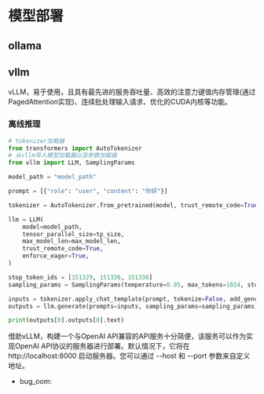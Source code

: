 # 模型部署

## ollama


## vllm

vLLM，易于使用，且具有最先进的服务吞吐量、高效的注意力键值内存管理(通过PagedAttention实现)、连续批处理输入请求、优化的CUDA内核等功能。

### 离线推理

```python 
# tokenizer加载器
from transformers import AutoTokenizer
# 从vllm导入模型加载器以及参数加载器
from vllm import LLM, SamplingParams

model_path = "model_path"

prompt = [{"role": "user", "content": "你好"}]

tokenizer = AutoTokenizer.from_pretrained(model, trust_remote_code=True) 

llm = LLM(
    model=model_path,
    tensor_parallel_size=tp_size,
    max_model_len=max_model_len,
    trust_remote_code=True,
    enforce_eager=True,
)

stop_token_ids = [151329, 151336, 151338]
sampling_params = SamplingParams(temperature=0.95, max_tokens=1024, stop_token_ids=stop_token_ids)

inputs = tokenizer.apply_chat_template(prompt, tokenize=False, add_generation_prompt=True)
outputs = llm.generate(prompts=inputs, sampling_params=sampling_params)

print(outputs[0].outputs[0].text)

```

借助vLLM，构建一个与OpenAI API兼容的API服务十分简便，该服务可以作为实现OpenAI API协议的服务器进行部署。默认情况下，它将在 http://localhost:8000 启动服务器。您可以通过 --host 和 --port 参数来自定义地址。

- bug_oom:

##